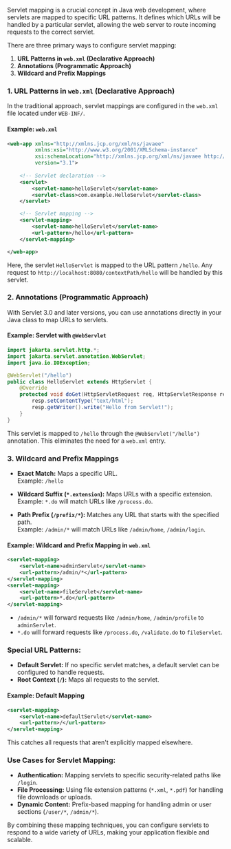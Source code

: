 Servlet mapping is a crucial concept in Java web development, where servlets are mapped to specific URL patterns. It defines which URLs will be handled by a particular servlet, allowing the web server to route incoming requests to the correct servlet.

There are three primary ways to configure servlet mapping:
1. **URL Patterns in `web.xml` (Declarative Approach)**
2. **Annotations (Programmatic Approach)**
3. **Wildcard and Prefix Mappings**

### 1. **URL Patterns in `web.xml` (Declarative Approach)**
In the traditional approach, servlet mappings are configured in the `web.xml` file located under `WEB-INF/`.

#### Example: `web.xml`
```xml
<web-app xmlns="http://xmlns.jcp.org/xml/ns/javaee"
         xmlns:xsi="http://www.w3.org/2001/XMLSchema-instance"
         xsi:schemaLocation="http://xmlns.jcp.org/xml/ns/javaee http://xmlns.jcp.org/xml/ns/javaee/web-app_3_1.xsd"
         version="3.1">
    
    <!-- Servlet declaration -->
    <servlet>
        <servlet-name>helloServlet</servlet-name>
        <servlet-class>com.example.HelloServlet</servlet-class>
    </servlet>

    <!-- Servlet mapping -->
    <servlet-mapping>
        <servlet-name>helloServlet</servlet-name>
        <url-pattern>/hello</url-pattern>
    </servlet-mapping>

</web-app>
```
Here, the servlet `HelloServlet` is mapped to the URL pattern `/hello`. Any request to `http://localhost:8080/contextPath/hello` will be handled by this servlet.

### 2. **Annotations (Programmatic Approach)**
With Servlet 3.0 and later versions, you can use annotations directly in your Java class to map URLs to servlets.

#### Example: Servlet with `@WebServlet`
```java
import jakarta.servlet.http.*;
import jakarta.servlet.annotation.WebServlet;
import java.io.IOException;

@WebServlet("/hello")
public class HelloServlet extends HttpServlet {
    @Override
    protected void doGet(HttpServletRequest req, HttpServletResponse resp) throws IOException {
        resp.setContentType("text/html");
        resp.getWriter().write("Hello from Servlet!");
    }
}
```
This servlet is mapped to `/hello` through the `@WebServlet("/hello")` annotation. This eliminates the need for a `web.xml` entry.

### 3. **Wildcard and Prefix Mappings**

- **Exact Match:** Maps a specific URL.  
  Example: `/hello`
  
- **Wildcard Suffix (`*.extension`):** Maps URLs with a specific extension.  
  Example: `*.do` will match URLs like `/process.do`.

- **Path Prefix (`/prefix/*`):** Matches any URL that starts with the specified path.  
  Example: `/admin/*` will match URLs like `/admin/home`, `/admin/login`.

#### Example: Wildcard and Prefix Mapping in `web.xml`
```xml
<servlet-mapping>
    <servlet-name>adminServlet</servlet-name>
    <url-pattern>/admin/*</url-pattern>
</servlet-mapping>
<servlet-mapping>
    <servlet-name>fileServlet</servlet-name>
    <url-pattern>*.do</url-pattern>
</servlet-mapping>
```
- `/admin/*` will forward requests like `/admin/home`, `/admin/profile` to `adminServlet`.
- `*.do` will forward requests like `/process.do`, `/validate.do` to `fileServlet`.

### Special URL Patterns:
- **Default Servlet:** If no specific servlet matches, a default servlet can be configured to handle requests.
- **Root Context (`/`):** Maps all requests to the servlet.
  
#### Example: Default Mapping
```xml
<servlet-mapping>
    <servlet-name>defaultServlet</servlet-name>
    <url-pattern>/</url-pattern>
</servlet-mapping>
```
This catches all requests that aren't explicitly mapped elsewhere.

### Use Cases for Servlet Mapping:
- **Authentication:** Mapping servlets to specific security-related paths like `/login`.
- **File Processing:** Using file extension patterns (`*.xml`, `*.pdf`) for handling file downloads or uploads.
- **Dynamic Content:** Prefix-based mapping for handling admin or user sections (`/user/*`, `/admin/*`).

By combining these mapping techniques, you can configure servlets to respond to a wide variety of URLs, making your application flexible and scalable.